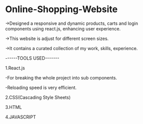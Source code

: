 # Online-Shopping-Website

->Designed a responsive and dynamic products, carts and login components using react.js, enhancing user experience.

->This website is adjust for different screen sizes.

->It contains a curated collection of my work, skills, experience.

------TOOLS USED-------

1.React.js

   -For breaking the whole project into sub components.
   
   -Reloading speed is very efficient.
   
2.CSS(Cascading Style Sheets)

3.HTML

4.JAVASCRIPT

